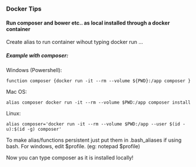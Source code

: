 ### Docker Tips

#### Run composer and bower etc.. as local installed through a docker container
Create alias to run container wihout typing docker run ...

##### Example with composer:

Windows (Powershell):
```
function composer {docker run -it --rm --volume ${PWD}:/app composer }
```
Mac OS:
```
alias composer docker run -it --rm --volume $PWD:/app composer install
```
Linux:
```
alias composer='docker run -it --rm --volume $PWD:/app --user $(id -u):$(id -g) composer'
```

To make alias/functions persistent just put them in .bash_aliases if using bash. For windows, edit $profile. (eg: notepad $profile)

Now you can type composer as it is installed locally!